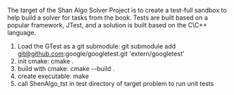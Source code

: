 The target of the Shan Algo Solver Project is to create a test-full sandbox to help build a solver for tasks from the book. Tests are built based on a popular framework, JTest, and a solution is built based on the C\C++ language.

1. Load the GTest as a git submodule:
git submodule add git@github.com:google/googletest.git 'extern/googletest'
2. init cmake:
cmake .
3. build with cmake:
cmake --build .
4. create executable:
make
5. call ShenAlgo_tst in test directory of target problem to run unit tests

